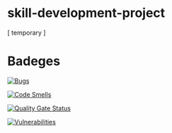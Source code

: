 # skill-development-project
[ temporary ]

# Badeges

[![Bugs](https://sonarcloud.io/api/project_badges/measure?project=siddharth-vagavolu_skill-development-project&metric=bugs)](https://sonarcloud.io/summary/new_code?id=siddharth-vagavolu_skill-development-project)

[![Code Smells](https://sonarcloud.io/api/project_badges/measure?project=siddharth-vagavolu_skill-development-project&metric=code_smells)](https://sonarcloud.io/summary/new_code?id=siddharth-vagavolu_skill-development-project)

[![Quality Gate Status](https://sonarcloud.io/api/project_badges/measure?project=siddharth-vagavolu_skill-development-project&metric=alert_status)](https://sonarcloud.io/summary/new_code?id=siddharth-vagavolu_skill-development-project)

[![Vulnerabilities](https://sonarcloud.io/api/project_badges/measure?project=siddharth-vagavolu_skill-development-project&metric=vulnerabilities)](https://sonarcloud.io/summary/new_code?id=siddharth-vagavolu_skill-development-project)